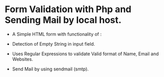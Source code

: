 # Form Validation with Php and Sending Mail by local host.

- A Simple HTML form with functionality of :


- Detection of Empty String in input field.
- Uses Regular Expressions to validate Valid format of Name, Email and Websites.
- Send Mail by using sendmail (smtp).

